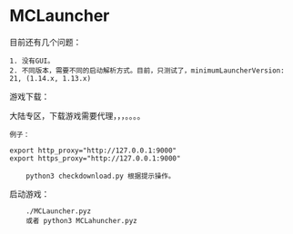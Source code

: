 # MCLauncher

目前还有几个问题：

	1. 没有GUI。
	2. 不同版本，需要不同的启动解析方式。目前，只测试了，minimumLauncherVersion: 21, (1.14.x, 1.13.x)

游戏下载：

大陆专区，下载游戏需要代理，，，。。。。

	例子：

	export http_proxy="http://127.0.0.1:9000"
	export https_proxy="http://127.0.0.1:9000"

```shell
	python3 checkdownload.py 根据提示操作。
```


启动游戏：
```shell
	./MCLauncher.pyz 
	或者 python3 MCLahuncher.pyz
```
